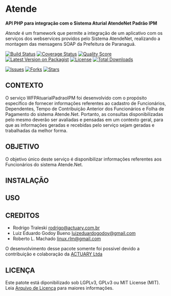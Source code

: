 # Atende

**API PHP para integração com o Sistema Aturial AtendeNet Padrão IPM**

*Atende* é um framework que permite a integração de um aplicativo com os 
serviços dos webservices providos pelo Sistema AtendeNet, realizando a montagem
 das mensagens SOAP da Prefeitura de Paranaguá.

[![Build Status][ico-travis]][link-travis]
[![Coverage Status][ico-scrutinizer]][link-scrutinizer]
[![Quality Score][ico-code-quality]][link-code-quality]
[![Latest Version on Packagist][ico-version]][link-packagist]
[![License][ico-license]][link-packagist]
[![Total Downloads][ico-downloads]][link-downloads]

[![Issues][ico-issues]][link-issues]
[![Forks][ico-forks]][link-forks]
[![Stars][ico-stars]][link-stars]

## CONTEXTO
O serviço WFPAtuarialPadraolPM foi desenvolvido com o propósito específico de fornecer
informações referentes ao cadastro de Funcionários, Dependentes, Tempo de Contribuição
Anterior dos Funcionários e Folha de Pagamento do sistema Atende.Net. Portanto, as consultas
disponibilizadas pelo mesmo deverão ser avaliadas e pensadas em um contexto geral, para que as
informações geradas e recebidas pelo serviço sejam geradas e trabalhadas da melhor forma.

## OBJETIVO
O objetivo único deste serviço é disponibilizar informações referentes aos Funcionários do
sistema Atende.Net.

## INSTALAÇÃO


## USO



## CREDITOS

- Rodrigo Traleski <rodrigo@actuary.com.br>
- Luiz Eduardo Godoy Bueno <luizeduardogodoy@gmail.com>
- Roberto L. Machado <linux.rlm@gmail.com>

O desenvolvimento desse pacote somente foi possivel devido a contribuição e colaboração da 
[ACTUARY Ltda](http://www.actuary.com.br/v2/informatica/index.php) 

## LICENÇA

Este patote está diponibilizado sob LGPLv3, GPLv3 ou MIT License (MIT). Leia  [Arquivo de Licença](LICENSE.md) para maiores informações.

[ico-stars]: https://img.shields.io/github/stars/nfephp-org/atende.svg?style=flat-square
[ico-forks]: https://img.shields.io/github/forks/nfephp-org/atende.svg?style=flat-square
[ico-issues]: https://img.shields.io/github/issues/nfephp-org/atende.svg?style=flat-square
[ico-travis]: https://img.shields.io/travis/nfephp-org/Atende/master.svg?style=flat-square
[ico-scrutinizer]: https://img.shields.io/scrutinizer/coverage/g/nfephp-org/atende.svg?style=flat-square
[ico-code-quality]: https://img.shields.io/scrutinizer/g/nfephp-org/atende.svg?style=flat-square
[ico-downloads]: https://img.shields.io/packagist/dt/nfephp-org/atende.svg?style=flat-square
[ico-version]: https://img.shields.io/packagist/v/nfephp-org/atende.svg?style=flat-square
[ico-license]: https://poser.pugx.org/nfephp-org/atende/license.svg?style=flat-square

[link-packagist]: https://packagist.org/packages/nfephp-org/atende
[link-travis]: https://travis-ci.org/nfephp-org/Atende
[link-scrutinizer]: https://scrutinizer-ci.com/g/nfephp-org/atende/code-structure
[link-code-quality]: https://scrutinizer-ci.com/g/nfephp-org/atende
[link-downloads]: https://packagist.org/packages/nfephp-org/atende
[link-author]: https://github.com/nfephp-org
[link-issues]: https://github.com/nfephp-org/atende/issues
[link-forks]: https://github.com/nfephp-org/atende/network
[link-stars]: https://github.com/nfephp-org/atende/stargazers

